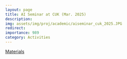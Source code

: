 ```yaml
---
layout: page
title: AI Seminar at CUK (Mar. 2025) 
description: 
img: assets/img/proj/academic/aiseminar_cuk_2025.JPG
redirect: 
importance: 989
category: Activities
---
```


<a href='https://drive.google.com/file/d/1mYIU-qiHr_-0bxnH6S-IzPsDiDHQBHQW/view?usp=sharing'> Materials </a>



